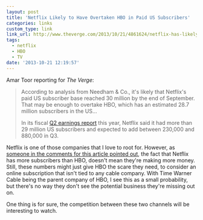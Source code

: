 ```yaml
---
layout: post
title: 'Netflix Likely to Have Overtaken HBO in Paid US Subscribers'
categories: links
custom_type: link
link_url: http://www.theverge.com/2013/10/21/4861624/netflix-has-likely-overtaken-hbo-in-paid-us-subscribers-analysts-say
tags:
  - netflix
  - HBO
  - TV
date: '2013-10-21 12:19:57'
---
```

Amar Toor reporting for *The Verge*:

>According to analysis from Needham & Co., it's likely that Netflix's paid US subscriber base reached 30 million by the end of September. That may be enough to overtake HBO, which has an estimated 28.7 million subscribers in the US…
>
>In its fiscal [Q2 earnings report](http://www.theverge.com/2013/7/22/4545446/netflix-q2-2013-earnings) this year, Netflix said it had more than 29 million US subscribers and expected to add between 230,000 and 880,000 in Q3.

Netflix is one of those companies that I love to root for. However, as [someone in the comments for this article pointed out](http://www.theverge.com/2013/10/21/4861624/netflix-has-likely-overtaken-hbo-in-paid-us-subscribers-analysts-say#192210067), the fact that Netflix has more subscribers than HBO, doesn't mean they're making more money. Still, these numbers might just give HBO the scare they need, to consider an online subscription that isn't tied to any cable company. With Time Warner Cable being the parent company of HBO, I see this as a small probability, but there's no way they don't see the potential business they're missing out on.

One thing is for sure, the competition between these two channels will be interesting to watch.
